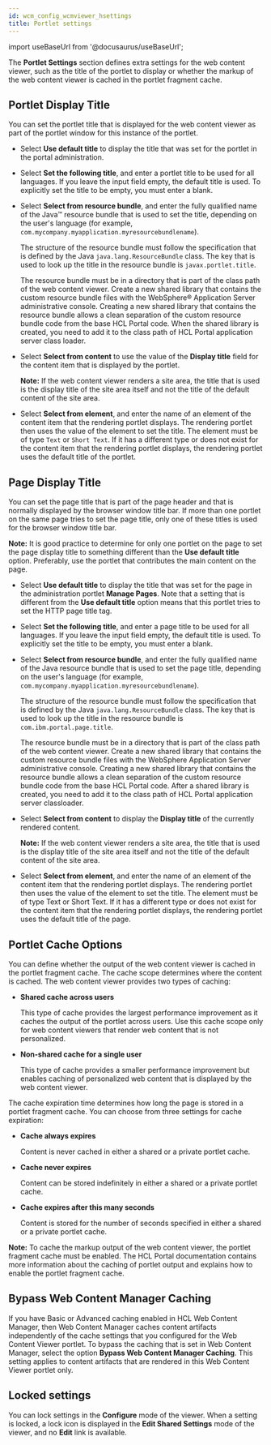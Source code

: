 ```yaml
---
id: wcm_config_wcmviewer_hsettings
title: Portlet settings
---
```

import useBaseUrl from '@docusaurus/useBaseUrl';



The **Portlet Settings** section defines extra settings for the web content viewer, such as the title of the portlet to display or whether the markup of the web content viewer is cached in the portlet fragment cache.

## Portlet Display Title

You can set the portlet title that is displayed for the web content viewer as part of the portlet window for this instance of the portlet.

-   Select **Use default title** to display the title that was set for the portlet in the portal administration.
-   Select **Set the following title**, and enter a portlet title to be used for all languages. If you leave the input field empty, the default title is used. To explicitly set the title to be empty, you must enter a blank.
-   Select **Select from resource bundle**, and enter the fully qualified name of the Java™ resource bundle that is used to set the title, depending on the user's language \(for example, `com.mycompany.myapplication.myresourcebundlename`\).

    The structure of the resource bundle must follow the specification that is defined by the Java `java.lang.ResourceBundle` class. The key that is used to look up the title in the resource bundle is `javax.portlet.title`.

    The resource bundle must be in a directory that is part of the class path of the web content viewer. Create a new shared library that contains the custom resource bundle files with the WebSphere® Application Server administrative console. Creating a new shared library that contains the resource bundle allows a clean separation of the custom resource bundle code from the base HCL Portal code. When the shared library is created, you need to add it to the class path of HCL Portal application server class loader.

-   Select **Select from content** to use the value of the **Display title** field for the content item that is displayed by the portlet.

    **Note:** If the web content viewer renders a site area, the title that is used is the display title of the site area itself and not the title of the default content of the site area.

-   Select **Select from element**, and enter the name of an element of the content item that the rendering portlet displays. The rendering portlet then uses the value of the element to set the title. The element must be of type `Text` or `Short Text`. If it has a different type or does not exist for the content item that the rendering portlet displays, the rendering portlet uses the default title of the portlet.

## Page Display Title

You can set the page title that is part of the page header and that is normally displayed by the browser window title bar. If more than one portlet on the same page tries to set the page title, only one of these titles is used for the browser window title bar.

**Note:** It is good practice to determine for only one portlet on the page to set the page display title to something different than the **Use default title** option. Preferably, use the portlet that contributes the main content on the page.

-   Select **Use default title** to display the title that was set for the page in the administration portlet **Manage Pages**. Note that a setting that is different from the **Use default title** option means that this portlet tries to set the HTTP page title tag.
-   Select **Set the following title**, and enter a page title to be used for all languages. If you leave the input field empty, the default title is used. To explicitly set the title to be empty, you must enter a blank.
-   Select **Select from resource bundle**, and enter the fully qualified name of the Java resource bundle that is used to set the page title, depending on the user's language \(for example, `com.mycompany.myapplication.myresourcebundlename`\).

    The structure of the resource bundle must follow the specification that is defined by the Java `java.lang.ResourceBundle` class. The key that is used to look up the title in the resource bundle is `com.ibm.portal.page.title`.

    The resource bundle must be in a directory that is part of the class path of the web content viewer. Create a new shared library that contains the custom resource bundle files with the WebSphere Application Server administrative console. Creating a new shared library that contains the resource bundle allows a clean separation of the custom resource bundle code from the base HCL Portal code. After a shared library is created, you need to add it to the class path of HCL Portal application server classloader.

-   Select **Select from content** to display the **Display title** of the currently rendered content.

    **Note:** If the web content viewer renders a site area, the title that is used is the display title of the site area itself and not the title of the default content of the site area.

-   Select **Select from element**, and enter the name of an element of the content item that the rendering portlet displays. The rendering portlet then uses the value of the element to set the title. The element must be of type Text or Short Text. If it has a different type or does not exist for the content item that the rendering portlet displays, the rendering portlet uses the default title of the page.

## Portlet Cache Options

You can define whether the output of the web content viewer is cached in the portlet fragment cache. The cache scope determines where the content is cached. The web content viewer provides two types of caching:

-   **Shared cache across users**

    This type of cache provides the largest performance improvement as it caches the output of the portlet across users. Use this cache scope only for web content viewers that render web content that is not personalized.

-   **Non-shared cache for a single user**

    This type of cache provides a smaller performance improvement but enables caching of personalized web content that is displayed by the web content viewer.


The cache expiration time determines how long the page is stored in a portlet fragment cache. You can choose from three settings for cache expiration:

-   **Cache always expires**

    Content is never cached in either a shared or a private portlet cache.

-   **Cache never expires**

    Content can be stored indefinitely in either a shared or a private portlet cache.

-   **Cache expires after this many seconds**

    Content is stored for the number of seconds specified in either a shared or a private portlet cache.


**Note:** To cache the markup output of the web content viewer, the portlet fragment cache must be enabled. The HCL Portal documentation contains more information about the caching of portlet output and explains how to enable the portlet fragment cache.

## Bypass Web Content Manager Caching

If you have Basic or Advanced caching enabled in HCL Web Content Manager, then Web Content Manager caches content artifacts independently of the cache settings that you configured for the Web Content Viewer portlet. To bypass the caching that is set in Web Content Manager, select the option **Bypass Web Content Manager Caching**. This setting applies to content artifacts that are rendered in this Web Content Viewer portlet only.

## Locked settings

You can lock settings in the **Configure** mode of the viewer. When a setting is locked, a lock icon is displayed in the **Edit Shared Settings** mode of the viewer, and no **Edit** link is available.

